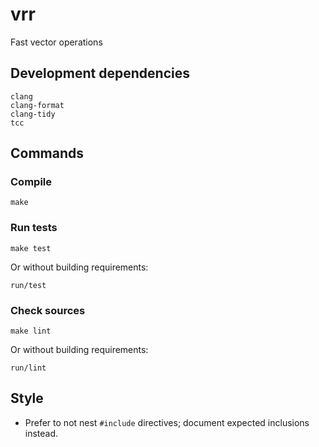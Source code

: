 # vrr

Fast vector operations

## Development dependencies

```console
clang
clang-format
clang-tidy
tcc
```

## Commands

### Compile

```console
make
```

### Run tests

```console
make test
```

Or without building requirements:

```console
run/test
```

### Check sources

```console
make lint
```

Or without building requirements:

```console
run/lint
```

## Style

- Prefer to not nest `#include` directives; document expected inclusions instead.
